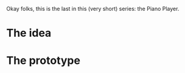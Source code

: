 <!--
post#: 3.c
summary: discussion of the piano pen/player idea
-->

Okay folks, this is the last in this (very short) series: the Piano Player.

# The idea

# The prototype

<!-- links -->
[intro]: http://www.element14.com/community/groups/splatspace/blog/2011/04/08/introductions 

<!-- images -->

<!--
The piano player is a musical microcontroller on wheels. As described in our [first post][intro], it's a tool to introduce musical composition and music playing at an earlier age, in a cheap and easy manner.

The "interface" is literally a board of metal, on which a student can place magnetic panels to indicate notes. The advantage to this interface is that it is *incredibly* cheap. When Peter began prototyping it, he was able to stamp out a number of boards for a few dollars. This is a serious advantage for musical education, as one of the costly parts is getting enough instruments for every student.

The player uses a row of light sensors to read the non-reflective magnetic panels, which the microcontroller translates into notes with a direct digital synthesis (dds) sinewave generator. The tempo is governed simply by how fast one moves the player across the composition board.

We have a working prototype of this, though the final step of translating the digital data of reading the magnets into actual music needs more work. While square wave noise is pretty simple, we're still working on proper music.
-->
